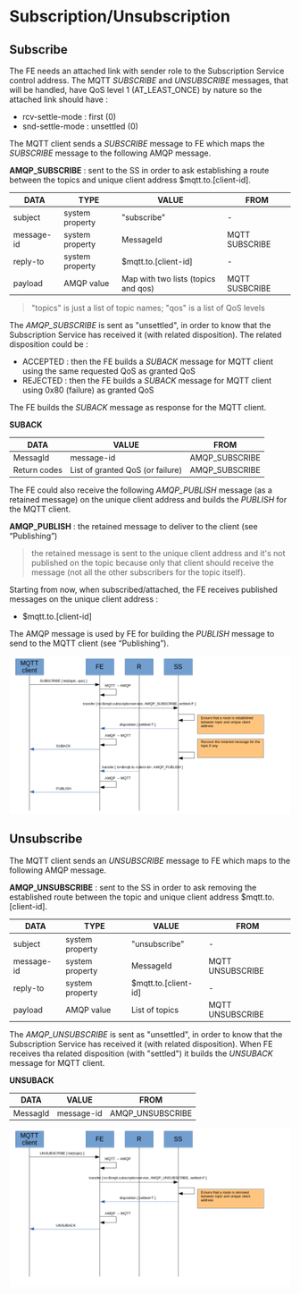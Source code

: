# Subscription/Unsubscription

## Subscribe

The FE needs an attached link with sender role to the Subscription Service control address. The MQTT _SUBSCRIBE_ and _UNSUBSCRIBE_ messages, that will be handled, have QoS level 1 (AT_LEAST_ONCE) by nature so the attached link should have :

* rcv-settle-mode : first (0)
* snd-settle-mode : unsettled (0)

The MQTT client sends a _SUBSCRIBE_ message to FE which maps the _SUBSCRIBE_ message to the following AMQP message.

**AMQP_SUBSCRIBE** : sent to the SS in order to ask establishing a route between the topics and unique client address $mqtt.to.[client-id].

| DATA | TYPE | VALUE | FROM |
| ---- | ---- | ----- | ---- |
| subject | system property | "subscribe" | - |
| message-id | system property | MessageId | MQTT SUBSCRIBE |
| reply-to | system property | $mqtt.to.[client-id] | - |
| payload | AMQP value | Map with two lists (topics and qos) | MQTT SUSBCRIBE |

> "topics" is just a list of topic names; "qos" is a list of QoS levels

The _AMQP_SUBSCRIBE_ is sent as "unsettled", in order to know that the Subscription Service has received it (with related disposition). The related disposition could be :

* ACCEPTED : then the FE builds a _SUBACK_ message for MQTT client using the same requested QoS as granted QoS
* REJECTED : then the FE builds a _SUBACK_ message for MQTT client using 0x80 (failure) as granted QoS

The FE builds the _SUBACK_ message as response for the MQTT client.

**SUBACK**

| DATA | VALUE | FROM |
| ---- | ----- | ---- |
| MessagId | message-id | AMQP_SUBSCRIBE |
| Return codes | List of granted QoS (or failure) | AMQP_SUBSCRIBE |

The FE could also receive the following _AMQP_PUBLISH_ message (as a retained message) on the unique client address and builds the _PUBLISH_ for the MQTT client.

**AMQP_PUBLISH** : the retained message to deliver to the client (see “Publishing”)

> the retained message is sent to the unique client address and it's not published on the topic because only that client should receive the message (not all the other subscribers for the topic itself).

Starting from now, when subscribed/attached, the FE receives published messages on the unique client address :

* $mqtt.to.[client-id]

The AMQP message is used by FE for building the _PUBLISH_ message to send to the MQTT client (see “Publishing”).

![Subscribe](../images/07_subscribe.png)

## Unsubscribe

The MQTT client sends an _UNSUBSCRIBE_ message to FE which maps to the following AMQP message.

**AMQP_UNSUBSCRIBE** : sent to the SS in order to ask removing the established route between the topic and unique client address $mqtt.to.[client-id].

| DATA | TYPE | VALUE | FROM |
| ---- | ---- | ----- | ---- |
| subject | system property | "unsubscribe" | - |
| message-id | system property | MessageId | MQTT UNSUBSCRIBE |
| reply-to | system property | $mqtt.to.[client-id] | - |
| payload | AMQP value | List of topics | MQTT UNSUBSCRIBE |

The _AMQP_UNSUBSCRIBE_ is sent as "unsettled", in order to know that the Subscription Service has received it (with related disposition). When FE receives tha related disposition (with "settled") it builds the _UNSUBACK_ message for MQTT client.

**UNSUBACK**

| DATA | VALUE | FROM |
| ---- | ----- | ---- |
| MessagId | message-id | AMQP_UNSUBSCRIBE |

![Unsubscribe](../images/08_unsubscribe.png)
